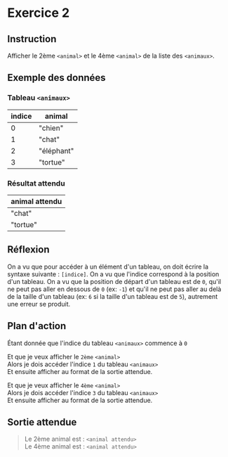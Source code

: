 # Exercice 2

## Instruction

Afficher le 2ème `<animal>` et le 4ème `<animal>` de la liste des `<animaux>`.

## Exemple des données

### Tableau `<animaux>`

| indice | animal     |
| ------ | ---------- |
| 0      | "chien"    |
| 1      | "chat"     |
| 2      | "éléphant" |
| 3      | "tortue"   |

### Résultat attendu

| animal attendu |
| -------------- |
| "chat"         |
| "tortue"       |

## Réflexion

On a vu que pour accéder à un élément d'un tableau, on doit écrire la syntaxe
suivante : `[indice]`.
On a vu que l'indice correspond à la position d'un tableau.
On a vu que la position de départ d'un tableau est de `0`, qu'il ne peut pas
aller en dessous de `0` (ex: `-1`) et qu'il ne peut pas aller au delà de la
taille d'un tableau (ex: `6` si la taille d'un tableau est de `5`), autrement
une erreur se produit.

## Plan d'action

Étant donnée que l'indice du tableau `<animaux>` commence à `0`

Et que je veux afficher le `2ème` `<animal>`  
Alors je dois accéder l'indice `1` du tableau `<animaux>`  
Et ensuite afficher au format de la sortie attendue.

Et que je veux afficher le `4ème` `<animal>`  
Alors je dois accéder l'indice `3` du tableau `<animaux>`  
Et ensuite afficher au format de la sortie attendue.

## Sortie attendue

> Le 2ème animal est : `<animal attendu>`  
> Le 4ème animal est : `<animal attendu>`
